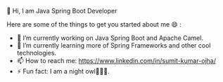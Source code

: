 👋 Hi, I am Java Spring Boot Developer

Here are some of the things to get you started about me 😄 :

- 🔭 I’m currently working on Java Spring Boot and Apache Camel.
- 🌱 I’m currently learning more of Spring Frameworks and other cool technologies.
- 📫 How to reach me: https://www.linkedin.com/in/sumit-kumar-ojha/
- ⚡ Fun fact: I am a night owl🦉😄😄.

